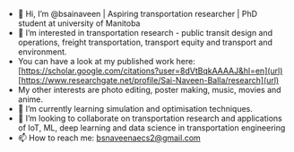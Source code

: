 - 👋 Hi, I’m @bsainaveen | Aspiring transportation researcher | PhD student at university of Manitoba
- 👀 I’m interested in transportation research - public transit design and operations, freight transportation, transport equity and transport and environment.
- You can have a look at my published work here: [https://scholar.google.com/citations?user=8dVtBqkAAAAJ&hl=en](url) [https://www.researchgate.net/profile/Sai-Naveen-Balla/research](url)
- My other interests are photo editing, poster making, music, movies and anime.
- 🌱 I’m currently learning simulation and optimisation techniques.
- 💞️ I’m looking to collaborate on transportation research and applications of IoT, ML, deep learning and data science in transportation engineering
- 📫 How to reach me: bsnaveenaecs2@gmail.com

<!---
bsainaveen/bsainaveen is a ✨ special ✨ repository because its `README.md` (this file) appears on your GitHub profile.
You can click the Preview link to take a look at your changes.
--->
